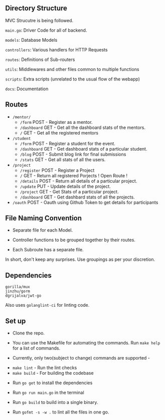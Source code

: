## Directory Structure

MVC Strucutre is being followed.

`main.go`: Driver Code for all of backend.

`models`: Database Models

`controllers`: Various handlers for HTTP Requests

`routes`: Definitions of Sub-routers

`utils`: Middlewares and other files common to multiple functions

`scripts`: Extra scripts (unrelated to the usual flow of the webapp)

`docs`: Documentation

## Routes

- `/mentor/`
    - `/form` POST - Register as a mentor.
    - `/dashboard` GET - Get all the dashboard stats of the mentors.
    - `/` GET - Get all the registered mentors
- `/student`
  - `/form` POST - Register a student for the event.
  - `/dashboard` GET - Get dashboard stats of a particular student.
  - `/blog` POST - Submit blog link for final submissions
  - `/stats` GET - Get all stats of all the users.
- `/project`
  - `/register` POST - Register a Project
  - `/` GET - Return all registered Porjects ! Open Route !
  - `/details` POST - Return all details of a particular project.
  - `/update` PUT - Update details of the project.
  - `/project` GET - Get Stats of a particular project.
  - `/dashboard` GET - Get dashbard stats of all the projects.
- `/oauth` POST - Oauth using Github Token to get details for participants

## File Naming Convention

- Separate file for each Model.

- Controller functions to be grouped together by their routes.

- Each Subroute has a separate file.

In short, don't keep any surprises. Use groupings as per your discretion.

## Dependencies

```
gorilla/mux
jinzhu/gorm
dgrijalva/jwt-go
```

Also uses `golanglint-ci` for linting code.

## Set up

- Clone the repo.

- You can use the Makefile for automating the commands. Run `make help` for a list of commands.

- Currently, only two(subject to change) commands are supported -

* `make lint` - Run the lint checks
* `make build` - For building the codebase

- Run `go get` to install the dependencies

- Run `go run main.go` in the terminal

- Run `go build` to build into a single binary.

- Run `gofmt -s -w .` to lint all the files in one go.
